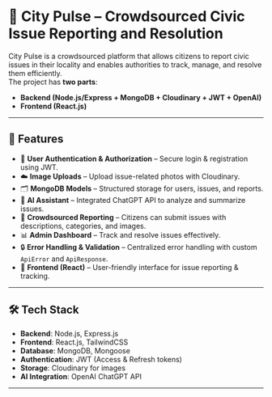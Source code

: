 # 🌆 City Pulse – Crowdsourced Civic Issue Reporting and Resolution

City Pulse is a crowdsourced platform that allows citizens to report civic issues in their locality and enables authorities to track, manage, and resolve them efficiently.  
The project has **two parts**:  

- **Backend (Node.js/Express + MongoDB + Cloudinary + JWT + OpenAI)**  
- **Frontend (React.js)**  

---

## 🚀 Features

- 📝 **User Authentication & Authorization** – Secure login & registration using JWT.
- ☁️ **Image Uploads** – Upload issue-related photos with Cloudinary.
- 🗂️ **MongoDB Models** – Structured storage for users, issues, and reports.
- 🤖 **AI Assistant** – Integrated ChatGPT API to analyze and summarize issues.
- 📍 **Crowdsourced Reporting** – Citizens can submit issues with descriptions, categories, and images.
- 📊 **Admin Dashboard** – Track and resolve issues effectively.
- 🔒 **Error Handling & Validation** – Centralized error handling with custom `ApiError` and `ApiResponse`.
- 🎨 **Frontend (React)** – User-friendly interface for issue reporting & tracking.

---

## 🛠️ Tech Stack

- **Backend**: Node.js, Express.js  
- **Frontend**: React.js, TailwindCSS  
- **Database**: MongoDB, Mongoose  
- **Authentication**: JWT (Access & Refresh tokens)  
- **Storage**: Cloudinary for images  
- **AI Integration**: OpenAI ChatGPT API  

---



